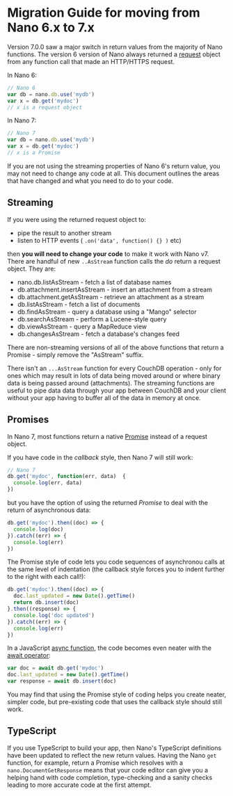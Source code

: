 # Migration Guide for moving from Nano 6.x to 7.x

Version 7.0.0 saw a major switch in return values from the majority of Nano functions. The version 6 version of Nano always returned a [request](https://www.npmjs.com/package/request) object from any function call that made an HTTP/HTTPS request.


In Nano 6:

```js
// Nano 6
var db = nano.db.use('mydb')
var x = db.get('mydoc') 
// x is a request object
```

In Nano 7:

```js
// Nano 7
var db = nano.db.use('mydb')
var x = db.get('mydoc') 
// x is a Promise
```

If you are not using the streaming properties of Nano 6's return value, you may not need to change any code at all. This document outlines the areas that have changed and what you need to do to your code.

## Streaming

If you were using the returned request object to:

- pipe the result to another stream
- listen to HTTP events ( `.on('data', function() {} )` etc)

then **you will need to change your code** to make it work with Nano v7. There are handful of new `..AsStream` function calls the *do* return a request object. They are:

- nano.db.listAsStream - fetch a list of database names
- db.attachment.insertAsStream - insert an attachment from a stream
- db.attachment.getAsStream - retrieve an attachment as a stream
- db.listAsStream - fetch a list of documents 
- db.findAsStream - query a database using a "Mango" selector
- db.searchAsStream - perform a Lucene-style query
- db.viewAsStream - query a MapReduce view
- db.changesAsStream - fetch a database's changes feed

There are non-streaming versions of all of the above functions that return a Promise - simply remove the "AsStream" suffix.

There isn't an `...AsStream` function for every CouchDB operation - only for ones which may result in lots of data being moved around or where binary data is being passed around (attachments). The streaming functions are useful to pipe data data through your app between CouchDB and your client without your app having to buffer all of the data in memory at once. 

## Promises

In Nano 7, most functions return a native [Promise](https://developer.mozilla.org/en-US/docs/Web/JavaScript/Reference/Global_Objects/Promise) instead of a request object.

If you have code in the *callback* style, then Nano 7 will still work:

```js
// Nano 7
db.get('mydoc', function(err, data)  {
  console.log(err, data)
})
```

but you have the option of using the returned *Promise* to deal with the return of asynchronous data:

```js
db.get('mydoc').then((doc) => {
  console.log(doc)
}).catch((err) => {
  console.log(err)
})
```

The Promise style of code lets you code sequences of asynchronou calls at the same level of indentation (the callback style forces you to indent further to the right with each call!):

```js
db.get('mydoc').then((doc) => {
  doc.last_updated = new Date().getTime()
  return db.insert(doc)
}.then((response) => {
  console.log('doc updated')
}).catch((err) => {
  console.log(err)
})
```

In a JavaScript [async function](https://developer.mozilla.org/en-US/docs/Web/JavaScript/Reference/Statements/async_function), the code becomes even neater with the [await operator](https://developer.mozilla.org/en-US/docs/Web/JavaScript/Reference/Operators/await):

```js
var doc = await db.get('mydoc')
doc.last_updated = new Date().getTime()
var response = await db.insert(doc)
```

You may find that using the Promise style of coding helps you create neater, simpler code, but pre-existing code that uses the callback style should still work.

## TypeScript

If you use TypeScript to build your app, then Nano's TypeScript definitions have been updated to reflect the new return values. Having the Nano `get` function, for example, return a Promise which resolves with a `nano.DocumentGetResponse` means that your code editor can give you a helping hand with code completion, type-checking and a sanity checks leading to more accurate code at the first attempt.

